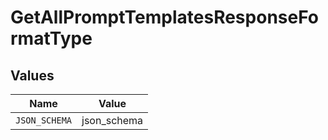 # GetAllPromptTemplatesResponseFormatType


## Values

| Name          | Value         |
| ------------- | ------------- |
| `JSON_SCHEMA` | json_schema   |